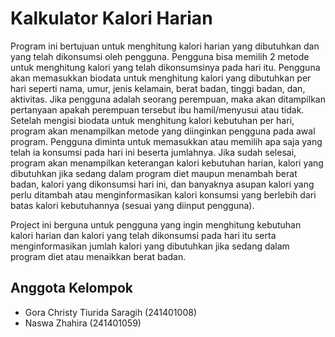 # Kalkulator Kalori Harian
Program ini bertujuan untuk menghitung kalori harian yang dibutuhkan dan yang telah dikonsumsi oleh pengguna. Pengguna bisa memilih 2 metode untuk menghitung kalori yang telah dikonsumsinya pada hari itu. Pengguna akan memasukkan biodata untuk menghitung kalori yang dibutuhkan per hari seperti nama, umur, jenis kelamain, berat badan, tinggi badan, dan, aktivitas. Jika pengguna adalah seorang perempuan, maka akan ditampilkan pertanyaan apakah perempuan tersebut ibu hamil/menyusui atau tidak. Setelah mengisi biodata untuk menghitung kalori kebutuhan per hari, program akan menampilkan metode yang diinginkan pengguna pada awal program. Pengguna diminta untuk memasukkan atau memilih apa saja yang telah ia konsumsi pada hari ini beserta jumlahnya. Jika sudah selesai, program akan menampilkan keterangan kalori kebutuhan harian, kalori yang dibutuhkan jika sedang dalam program diet maupun menambah berat badan, kalori yang dikonsumsi hari ini, dan banyaknya asupan kalori yang perlu ditambah atau menginformasikan kalori konsumsi yang berlebih dari batas kalori kebutuhannya (sesuai yang diinput pengguna).

Project ini berguna untuk pengguna yang ingin menghitung kebutuhan kalori harian dan kalori yang telah dikonsumsi pada hari itu serta menginformasikan jumlah kalori yang dibutuhkan jika sedang dalam program diet atau menaikkan berat badan.

## Anggota Kelompok
- Gora Christy Tiurida Saragih (241401008)
- Naswa Zhahira (241401059)
